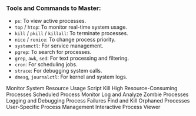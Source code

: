 ### Tools and Commands to Master:
- `ps`: To view active processes.
- `top` / `htop`: To monitor real-time system usage.
- `kill` / `pkill` / `killall`: To terminate processes.
- `nice` / `renice`: To change process priority.
- `systemctl`: For service management.
- `pgrep`: To search for processes.
- `grep`, `awk`, `sed`: For text processing and filtering.
- `cron`: For scheduling jobs.
- `strace`: For debugging system calls.
- `dmesg`, `journalctl`: For kernel and system logs.


Monitor System Resource Usage Script
Kill High Resource-Consuming Processes
Scheduled Process Monitor
Log and Analyze Zombie Processes
Logging and Debugging Process Failures
Find and Kill Orphaned Processes
User-Specific Process Management
Interactive Process Viewer

